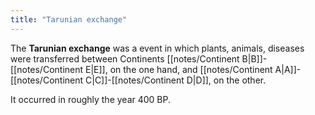 ```yaml
---
title: "Tarunian exchange"
---
```


The **Tarunian exchange** was a event in which plants, animals, diseases were transferred between Continents [[notes/Continent B|B]]-[[notes/Continent E|E]], on the one hand, and [[notes/Continent A|A]]-[[notes/Continent C|C]]-[[notes/Continent D|D]], on the other.

It occurred in roughly the year 400 BP.